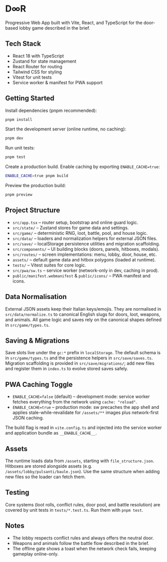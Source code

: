 # D∞R

Progressive Web App built with Vite, React, and TypeScript for the door-based lobby game described in the brief.

## Tech Stack

- React 18 with TypeScript
- Zustand for state management
- React Router for routing
- Tailwind CSS for styling
- Vitest for unit tests
- Service worker & manifest for PWA support

## Getting Started

Install dependencies (pnpm recommended):

```bash
pnpm install
```

Start the development server (online runtime, no caching):

```bash
pnpm dev
```

Run unit tests:

```bash
pnpm test
```

Create a production build. Enable caching by exporting `ENABLE_CACHE=true`:

```bash
ENABLE_CACHE=true pnpm build
```

Preview the production build:

```bash
pnpm preview
```

## Project Structure

- `src/app.tsx` – router setup, bootstrap and online guard logic.
- `src/state/` – Zustand stores for game data and settings.
- `src/game/` – deterministic RNG, loot, battle, pool, and house logic.
- `src/data/` – loaders and normalization helpers for external JSON files.
- `src/save/` – localStorage persistence utilities and migration scaffolding.
- `src/components/` – UI building blocks (doors, panels, hitboxes, modals).
- `src/routes/` – screen implementations: menu, lobby, door, house, etc.
- `assets/` – default game data and hitbox polygons (loaded at runtime).
- `tests/` – Vitest suites for core logic.
- `src/pwa/sw.ts` – service worker (network-only in dev, caching in prod).
- `public/manifest.webmanifest` & `public/icons/` – PWA manifest and icons.

## Data Normalisation

External JSON assets keep their Italian keys/emojis. They are normalised in `src/data/normalize.ts` to canonical English slugs for doors, loot, weapons, and animals. All game logic and saves rely on the canonical shapes defined in `src/game/types.ts`.

## Saving & Migrations

Save slots live under the `gc:*` prefix in `localStorage`. The default schema is in `src/game/types.ts` and the persistence helpers in `src/save/saves.ts`. Migration scaffolding is provided in `src/save/migrations/`; add new files and register them in `index.ts` to evolve stored saves safely.

## PWA Caching Toggle

- `ENABLE_CACHE=false` (default) – development mode: service worker fetches everything from the network using `cache: "reload"`.
- `ENABLE_CACHE=true` – production mode: sw precaches the app shell and applies stale-while-revalidate for `/assets/**` images plus network-first JSON caching.

The build flag is read in `vite.config.ts` and injected into the service worker and application bundle as `__ENABLE_CACHE__`.

## Assets

The runtime loads data from `/assets`, starting with `file_structure.json`. Hitboxes are stored alongside assets (e.g. `/assets/lobby/pulsanti/baule.json`). Use the same structure when adding new files so the loader can fetch them.

## Testing

Core systems (loot rolls, conflict rules, door pool, and battle resolution) are covered by unit tests in `tests/*.test.ts`. Run them with `pnpm test`.

## Notes

- The lobby respects conflict rules and always offers the neutral door.
- Weapons and animals follow the battle flow described in the brief.
- The offline gate shows a toast when the network check fails, keeping gameplay online-only.
